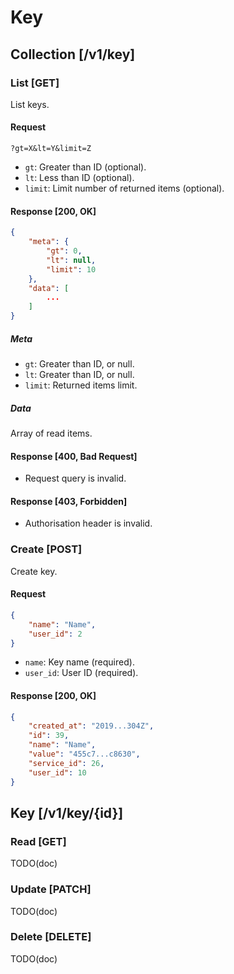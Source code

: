 # Key

## Collection [/v1/key]

### List [GET]

List keys.

#### Request

```
?gt=X&lt=Y&limit=Z
```

- `gt`: Greater than ID (optional).
- `lt`: Less than ID (optional).
- `limit`: Limit number of returned items (optional).

#### Response [200, OK]

```JSON
{
    "meta": {
        "gt": 0,
        "lt": null,
        "limit": 10
    },
    "data": [
        ...
    ]
}
```

##### Meta

- `gt`: Greater than ID, or null.
- `lt`: Greater than ID, or null.
- `limit`: Returned items limit.

##### Data

Array of read items.

#### Response [400, Bad Request]

- Request query is invalid.

#### Response [403, Forbidden]

- Authorisation header is invalid.

### Create [POST]

Create key.

#### Request

```JSON
{
    "name": "Name",
    "user_id": 2
}
```

- `name`: Key name (required).
- `user_id`: User ID (required).

#### Response [200, OK]

```JSON
{
    "created_at": "2019...304Z",
    "id": 39,
    "name": "Name",
    "value": "455c7...c8630",
    "service_id": 26,
    "user_id": 10
}
```

## Key [/v1/key/{id}]

### Read [GET]

TODO(doc)

### Update [PATCH]

TODO(doc)

### Delete [DELETE]

TODO(doc)
